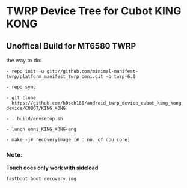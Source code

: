 TWRP Device Tree for Cubot KING KONG 
===========
Unoffical Build for MT6580 TWRP 
------------------

the way to do:
```
- repo init -u git://github.com/minimal-manifest-twrp/platform_manifest_twrp_omni.git -b twrp-6.0

- repo sync

- git clone
  https://github.com/h0sch180/android_twrp_device_cubot_king_kong device/CUBOT/KING_KONG

- . build/envsetup.sh

- lunch omni_KING_KONG-eng

- make -j# recoveryimage [# : no. of cpu core]
```


### Note:
**Touch does only work with sideload**
```
fastboot boot recovery.img
```

